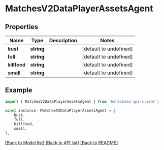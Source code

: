# MatchesV2DataPlayerAssetsAgent


## Properties

Name | Type | Description | Notes
------------ | ------------- | ------------- | -------------
**bust** | **string** |  | [default to undefined]
**full** | **string** |  | [default to undefined]
**killfeed** | **string** |  | [default to undefined]
**small** | **string** |  | [default to undefined]

## Example

```typescript
import { MatchesV2DataPlayerAssetsAgent } from 'henrikdev-api-client';

const instance: MatchesV2DataPlayerAssetsAgent = {
    bust,
    full,
    killfeed,
    small,
};
```

[[Back to Model list]](../README.md#documentation-for-models) [[Back to API list]](../README.md#documentation-for-api-endpoints) [[Back to README]](../README.md)
